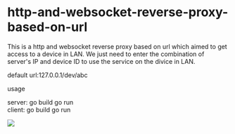 # http-and-websocket-reverse-proxy-based-on-url
This is a http and websocket reverse proxy based on url which aimed to get access to a device in LAN. We just need to enter the combination of server's IP and device ID to use the service on the divice in LAN.

default url:127.0.0.1/dev/abc

usage

server: go build go run  
client: go build go run

![](https://github.com/cxq1915495507/http-and-websocket-reverse-proxy/blob/master/aa.PNG)
